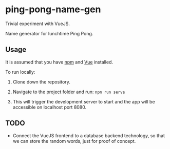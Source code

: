 # ping-pong-name-gen

Trivial experiment with VueJS. 

Name generator for lunchtime Ping Pong.

## Usage

It is assumed that you have [npm](https://www.npmjs.com) and [Vue](https://vuejs.org) installed.

To run locally:

1. Clone down the repository.

2. Navigate to the project folder and run:
`npm run serve` 

3. This will trigger the development server to start and the app will be accessible on localhost port 8080.

## TODO
* Connect the VueJS frontend to a database backend technology, so that we can store the random words, just for proof of concept.
